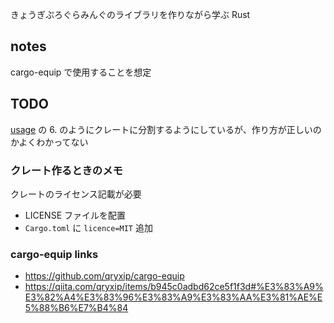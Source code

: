 きょうぎぷろぐらみんぐのライブラリを作りながら学ぶ Rust

## notes

cargo-equip で使用することを想定


## TODO
[usage](https://github.com/qryxip/cargo-equip#usage) の 6. のようにクレートに分割するようにしているが、作り方が正しいのかよくわかってない

### クレート作るときのメモ

クレートのライセンス記載が必要

- LICENSE ファイルを配置
- `Cargo.toml` に `licence=MIT` 追加

### cargo-equip links

- https://github.com/qryxip/cargo-equip
- https://qiita.com/qryxip/items/b945c0adbd62ce5f1f3d#%E3%83%A9%E3%82%A4%E3%83%96%E3%83%A9%E3%83%AA%E3%81%AE%E5%88%B6%E7%B4%84
